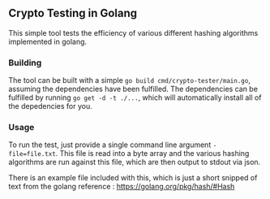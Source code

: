 ## Crypto Testing in Golang

This simple tool tests the efficiency of various different hashing algorithms implemented in golang.

### Building

The tool can be built with a simple `go build cmd/crypto-tester/main.go`, assuming the dependencies have been fulfilled. The dependencies can be fulfilled by running `go get -d -t ./...`, which will automatically install all of the depedencies for you.

### Usage

To run the test, just provide a single command line argument `-file=file.txt`. This file is read into a byte array and the various hashing algorithms are run against this file, which are then output to stdout via json.

There is an example file included with this, which is just a short snipped of text from the golang reference : https://golang.org/pkg/hash/#Hash